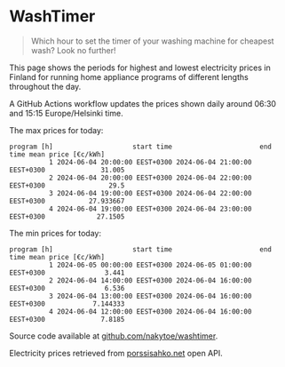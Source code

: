 
# WashTimer

> Which hour to set the timer of your washing machine for cheapest wash? Look no further!

This page shows the periods for highest and lowest electricity prices in Finland 
for running home appliance programs of different lengths throughout the day. 

A GitHub Actions workflow updates the prices shown daily around 06:30 and 15:15 Europe/Helsinki time.

The max prices for today:

	program [h]                    start time                      end time mean price [€c/kWh]
	          1 2024-06-04 20:00:00 EEST+0300 2024-06-04 21:00:00 EEST+0300              31.005
	          2 2024-06-04 20:00:00 EEST+0300 2024-06-04 22:00:00 EEST+0300                29.5
	          3 2024-06-04 19:00:00 EEST+0300 2024-06-04 22:00:00 EEST+0300           27.933667
	          4 2024-06-04 19:00:00 EEST+0300 2024-06-04 23:00:00 EEST+0300             27.1505

The min prices for today:

	program [h]                    start time                      end time mean price [€c/kWh]
	          1 2024-06-05 00:00:00 EEST+0300 2024-06-05 01:00:00 EEST+0300               3.441
	          2 2024-06-04 14:00:00 EEST+0300 2024-06-04 16:00:00 EEST+0300               6.536
	          3 2024-06-04 13:00:00 EEST+0300 2024-06-04 16:00:00 EEST+0300            7.144333
	          4 2024-06-04 12:00:00 EEST+0300 2024-06-04 16:00:00 EEST+0300              7.8185


Source code available at [github.com/nakytoe/washtimer](https://github.com/nakytoe/washtimer).

Electricity prices retrieved from [porssisahko.net](https://porssisahko.net/api) open API.

